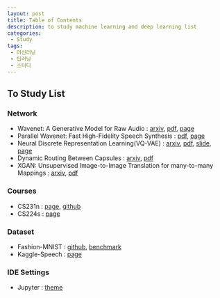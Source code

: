 ```yaml
---
layout: post
title: Table of Contents
description: to study machine learning and deep learning list
categories:
 - Study
tags:
 - 머신러닝
 - 딥러닝
 - 스터디
---
```


## To Study List
### Network
* Wavenet: A Generative Model for Raw Audio : [arxiv](https://arxiv.org/abs/1609.03499), [pdf](https://arxiv.org/pdf/1609.03499.pdf),  [page](https://deepmind.com/blog/wavenet-generative-model-raw-audio/)
* Parallel Wavenet: Fast High-Fidelity Speech Synthesis : [pdf](https://deepmind.com/documents/131/Distilling_WaveNet.pdf), [page](https://deepmind.com/blog/high-fidelity-speech-synthesis-wavenet/)
* Neural Discrete Representation Learning(VQ-VAE) : [arxiv](https://arxiv.org/abs/1711.00937), [pdf](https://arxiv.org/pdf/1711.00937), [slide](https://avdnoord.github.io/homepage/slides/SANE2017.pdf), [page](https://avdnoord.github.io/homepage/vqvae/)
* Dynamic Routing Between Capsules : [arxiv](https://arxiv.org/abs/1710.09829), [pdf](https://arxiv.org/pdf/1710.09829)
* XGAN: Unsupervised Image-to-Image Translation for many-to-many Mappings : [arxiv](https://arxiv.org/abs/1711.05139), [pdf](https://arxiv.org/pdf/1711.05139)

### Courses
* CS231n : [page](http://cs231n.github.io/), [github](https://github.com/cthorey/CS231)
* CS224s : [page](http://web.stanford.edu/class/cs224s/)

### Dataset
* Fashion-MNIST : [github](https://github.com/zalandoresearch/fashion-mnist), [benchmark](http://fashion-mnist.s3-website.eu-central-1.amazonaws.com/)
* Kaggle-Speech : [page](https://www.kaggle.com/c/tensorflow-speech-recognition-challenge)

### IDE Settings
* Jupyter : [theme](https://github.com/dunovank/jupyter-themes)
